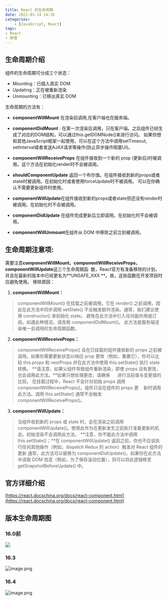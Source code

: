```yaml
---
title: React 的生命周期
date: 2021-03-14 14:16
categories:
    - [JavaScript, React]
tags:
- React
- 原理
---
```


## 生命周期介绍
组件的生命周期可分成三个状态：

- Mounting：已插入真实 DOM
- Updating：正在被重新渲染
- Unmounting：已移出真实 DOM

生命周期的方法有：

- **componentWillMount** 在渲染前调用,在客户端也在服务端。

- **componentDidMount** : 在第一次渲染后调用，只在客户端。之后组件已经生成了对应的DOM结构，可以通过this.getDOMNode()来进行访问。 如果你想和其他JavaScript框架一起使用，可以在这个方法中调用setTimeout, setInterval或者发送AJAX请求等操作(防止异步操作阻塞UI)。

- **componentWillReceiveProps** 在组件接收到一个新的 prop (更新后)时被调用。这个方法在初始化render时不会被调用。

- **shouldComponentUpdate** 返回一个布尔值。在组件接收到新的props或者state时被调用。在初始化时或者使用forceUpdate时不被调用。
可以在你确认不需要更新组件时使用。

- **componentWillUpdate**在组件接收到新的props或者state但还没有render时被调用。在初始化时不会被调用。

- **componentDidUpdate** 在组件完成更新后立即调用。在初始化时不会被调用。

- **componentWillUnmount**在组件从 DOM 中移除之前立刻被调用。

## 生命周期注意项:
需要注意**componentWillMount、componentWillReceiveProps、componentWillUpdate**这三个生命周期函  数，React官方有准备移除的计划，并且在最新的版本中已经更名为**UNSAFE_XXX **。故，这些函数在开发项目时应避免使用。
移除原因：

1. **componentWillMount：**
> componentWillMount() 在挂载之前被调用。它在 render() 之前调用，因此在此方法中同步调用 setState() 不会触发额外渲染。通常，我们建议使用 constructor() 来初始化 state。
> 避免在此方法中引入任何副作用或订阅。如遇此种情况，请改用 componentDidMount()。
> 此方法是服务端渲染唯一会调用的生命周期函数。

2. **componentWillReceiveProps：**
> componentWillReceiveProps() 会在已挂载的组件接收新的 props 之前被调用。如果你需要更新状态以响应 prop 更改（例如，重置它），你可以比较 this.props 和 nextProps 并在此方法中使用 this.setState() 执行 state 转换。
> **请注意，如果父组件导致组件重新渲染，即使 props 没有更改，也会调用此方法。**如果只想处理更改，请确保      进行当前值与变更值的比较。
> 在挂载过程中，React 不会针对初始 props 调用 componentWillReceiveProps()。组件只会在组件的 props 更    新时调用此方法。调用 this.setState() 通常不会触发 componentWillReceiveProps()。


3. **componentWillUpdate：**
> 当组件收到新的 props 或 state 时，会在渲染之前调用 componentWillUpdate()。使用此作为在更新发生之前执行准备更新的机会。初始渲染不会调用此方法。
> **注意，你不能此方法中调用 this.setState()；**在 componentWillUpdate() 返回之前，你也不应该执行任何其他操作（例如，dispatch Redux 的 action）触发对 React 组件的更新
> 通常，此方法可以替换为 componentDidUpdate()。如果你在此方法中读取 DOM 信息（例如，为了保存滚动位置），则可以将此逻辑移至 getSnapshotBeforeUpdate() 中。


## 官方详细介绍
[https://react.docschina.org/docs/react-component.html](https://react.docschina.org/docs/react-component.html)

## 版本生命周期图
### 16.0前
![](https://cdn.nlark.com/yuque/0/2019/jpeg/412560/1573024477334-cdc75266-1c03-4456-8884-636590eb38e7.jpeg#align=left&display=inline&height=761&originHeight=900&originWidth=740&size=0&status=done&width=626)
### 16.3
![image.png](https://cdn.nlark.com/yuque/0/2019/png/412560/1573024330391-de1ae95f-5765-4fc4-87f3-d65562021717.png#align=left&display=inline&height=673&name=image.png&originHeight=673&originWidth=1175&size=71548&status=done&width=1175)
### 16.4
![image.png](https://cdn.nlark.com/yuque/0/2019/png/412560/1573024364754-4a3fc8cc-4e13-447e-87f0-88db049d1b8c.png#align=left&display=inline&height=665&name=image.png&originHeight=665&originWidth=1169&size=70468&status=done&width=1169)
